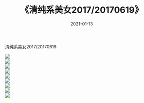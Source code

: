 ﻿---
layout: post
title:  《清纯系美女2017/20170619》
date:   2021-01-13
img: http://img.660000.xyz/Sharelink/清纯系美女/2017/20170619/000.jpg
categories: [美女, 清纯, 唯美]
---

清纯系美女2017/20170619

 ![](http://img.660000.xyz/Sharelink/清纯系美女/2017/20170619/001.png) <br>![](http://img.660000.xyz/Sharelink/清纯系美女/2017/20170619/002.png) <br>![](http://img.660000.xyz/Sharelink/清纯系美女/2017/20170619/003.png) <br>![](http://img.660000.xyz/Sharelink/清纯系美女/2017/20170619/004.png) <br>![](http://img.660000.xyz/Sharelink/清纯系美女/2017/20170619/005.png) <br>![](http://img.660000.xyz/Sharelink/清纯系美女/2017/20170619/006.png) <br>![](http://img.660000.xyz/Sharelink/清纯系美女/2017/20170619/007.png) <br>![](http://img.660000.xyz/Sharelink/清纯系美女/2017/20170619/008.png) <br>![](http://img.660000.xyz/Sharelink/清纯系美女/2017/20170619/009.png) <br>
